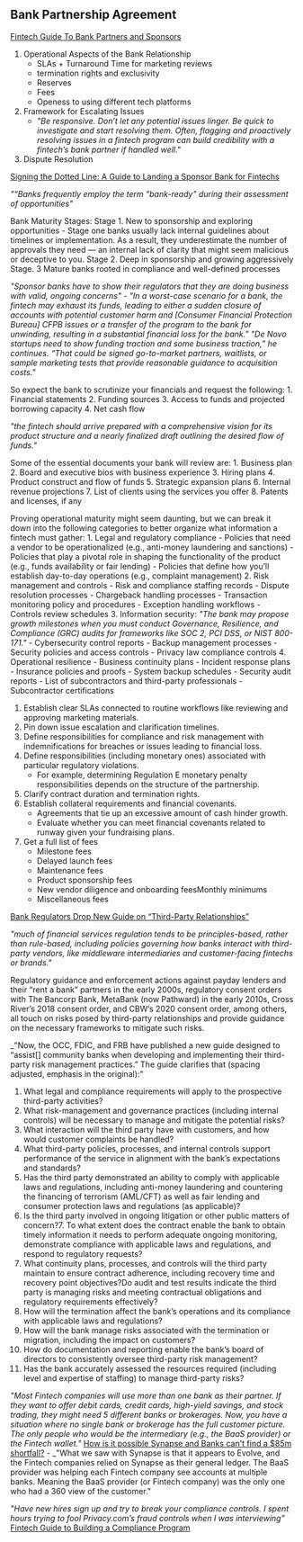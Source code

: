 ## Bank Partnership Agreement

[Fintech Guide To Bank Partners and Sponsors](https://readwise.io/reader/shared/01j541rzyk85bm5m0ybpc70bjj)

1. Operational Aspects of the Bank Relationship
    - SLAs + Turnaround Time for marketing reviews
    - termination rights and exclusivity 
    - Reserves 
    - Fees
    - Openess to using different tech platforms 
2. Framework for Escalating Issues 
    - _"⁠Be responsive. Don’t let any potential issues linger. Be quick to investigate and start resolving them. Often, flagging and proactively resolving issues in a fintech program can build credibility with a fintech’s bank partner if handled well."_
3. Dispute Resolution 

[Signing the Dotted Line: A Guide to Landing a Sponsor Bank for Fintechs](https://readwise.io/reader/shared/01j541r9vp8fng82hb3r5np7sa)

_"“Banks frequently employ the term "bank-ready" during their assessment of opportunities"_

Bank Maturity Stages: 
    Stage 1. New to sponsorship and exploring opportunities
        - Stage one banks usually lack internal guidelines about timelines or implementation. As a result, they underestimate the number of approvals they need — an internal lack of clarity that might seem malicious or deceptive to you.
    Stage 2. Deep in sponsorship and growing aggressively
    Stage. 3 Mature banks rooted in compliance and well-defined processes

_"Sponsor banks have to show their regulators that they are doing business with valid, ongoing concerns"_
    - _"In a worst-case scenario for a bank, the fintech may exhaust its funds, leading to either a sudden closure of accounts with potential customer harm and [Consumer Financial Protection Bureau] CFPB issues or a transfer of the program to the bank for unwinding, resulting in a substantial financial loss for the bank."_
    _"De Novo startups need to show funding traction and some business traction,” he continues. “That could be signed go-to-market partners, waitlists, or sample marketing tests that provide reasonable guidance to acquisition costs."_

So expect the bank to scrutinize your financials and request the following:
    1. Financial statements
    2. Funding sources
    3. Access to funds and projected borrowing capacity
    4. Net cash flow

_"the fintech should arrive prepared with a comprehensive vision for its product structure and a nearly finalized draft outlining the desired flow of funds."_

Some of the essential documents your bank will review are:
    1. Business plan
    2. Board and executive bios with business experience
    3. Hiring plans
    4. Product construct and flow of funds
    5. Strategic expansion plans
    6. Internal revenue projections
    7. List of clients using the services you offer
    8. Patents and licenses, if any


Proving operational maturity might seem daunting, but we can break it down into the following categories to better organize what information a fintech must gather:
    1. Legal and regulatory compliance
        - Policies that need a vendor to be operationalized (e.g., anti-money laundering and sanctions)
        - Policies that play a pivotal role in shaping the functionality of the product (e.g., funds availability or fair lending)
        - Policies that define how you’ll establish day-to-day operations (e.g., complaint management)
    2. Risk management and controls
        - Risk and compliance staffing records
        - Dispute resolution processes
        - Chargeback handling processes
        - Transaction monitoring policy and procedures
        - Exception handling workflows
        - Controls review schedules
    3. Information security: _"The bank may propose growth milestones when you must conduct Governance, Resilience, and Compliance (GRC) audits for frameworks like SOC 2, PCI DSS, or NIST 800-171."_ 
        - Cybersecurity control reports
        - Backup management processes
        - Security policies and access controls
        - Privacy law compliance controls
    4. Operational resilience
        - Business continuity plans
        - Incident response plans
        - Insurance policies and proofs
        - System backup schedules
        - Security audit reports
        - List of subcontractors and third-party professionals
        - Subcontractor certifications


1. Establish clear SLAs connected to routine workflows like reviewing and approving marketing materials.
2. Pin down issue escalation and clarification timelines.
3. Define responsibilities for compliance and risk management with indemnifications for breaches or issues leading to financial loss. 
4. Define responsibilities (including monetary ones) associated with particular regulatory violations. 
    - For example, determining Regulation E monetary penalty responsibilities depends on the structure of the partnership.
5. Clarify contract duration and termination rights.
6. Establish collateral requirements and financial covenants. 
    - Agreements that tie up an excessive amount of cash hinder growth. 
    - Evaluate whether you can meet financial covenants related to runway given your fundraising plans.
7. Get a full list of fees
    - Milestone fees
    - Delayed launch fees
    - Maintenance fees
    - Product sponsorship fees
    - New vendor diligence and onboarding feesMonthly minimums
    - Miscellaneous fees‍

[Bank Regulators Drop New Guide on “Third-Party Relationships”](https://readwise.io/reader/shared/01hzgh35w95fwd13kaktmpxy0e)

_"much of financial services regulation tends to be principles-based, rather than rule-based, including policies governing how banks interact with third-party vendors, like middleware intermediaries and customer-facing fintechs or brands."_

⁠⁠Regulatory guidance and enforcement actions against payday lenders and their “rent a bank” partners in the early 2000s, regulatory consent orders with The Bancorp Bank, MetaBank (now Pathward) in the early 2010s, Cross River’s 2018 consent order, and CBW’s 2020 consent order, among others, all touch on risks posed by third-party relationships and provide guidance on the necessary frameworks to mitigate such risks.

_"Now, the OCC, FDIC, and FRB have published a new guide designed to “assist[] community banks when developing and implementing their third-party risk management practices.” The guide clarifies that (spacing adjusted, emphasis in the original):"

1. What legal and compliance requirements will apply to the prospective third-party activities?
2. What risk-management and governance practices (including internal controls) will be necessary to manage and mitigate the potential risks?
3. What interaction will the third party have with customers, and how would customer complaints be handled?
4. What third-party policies, processes, and internal controls support performance of the service in alignment with the bank’s expectations and standards? 
5. Has the third party demonstrated an ability to comply with applicable laws and regulations, including anti-money laundering and countering the financing of terrorism (AML/CFT) as well as fair lending and consumer protection laws and regulations (as applicable)?
6. Is the third party involved in ongoing litigation or other public matters of concern?7. To what extent does the contract enable the bank to obtain timely information it needs to perform adequate ongoing monitoring, demonstrate compliance with applicable laws and regulations, and respond to regulatory requests?
8. What continuity plans, processes, and controls will the third party maintain to ensure contract adherence, including recovery time and recovery point objectives?Do audit and test results indicate the third party is managing risks and meeting contractual obligations and regulatory requirements effectively? 
9. How will the termination affect the bank’s operations and its compliance with applicable laws and regulations? 
10. How will the bank manage risks associated with the termination or migration, including the impact on customers? 
11. How do documentation and reporting enable the bank’s board of directors to consistently oversee third-party risk management?
12. Has the bank accurately assessed the resources required (including level and expertise of staffing) to manage third-party risks?

_"Most Fintech companies will use more than one bank as their partner.
If they want to offer debit cards, credit cards, high-yield savings, and stock trading, they might need 5 different banks or brokerages.
Now, you have a situation where no single bank or brokerage has the full customer picture. The only people who would be the intermediary (e.g., the BaaS provider) or the Fintech wallet."_ [How is it possible Synapse and Banks can't find a $85m shortfall?](https://readwise.io/reader/shared/01j45dcv3fn9xqwm67bg17dtfp)
    - _"What we saw with Synapse is that it appears to Evolve, and the Fintech companies relied on Synapse as their general ledger. The BaaS provider was helping each Fintech company see accounts at multiple banks. Meaning the BaaS provider (or Fintech company) was the only one who had a 360 view of the customer." 

_"Have new hires sign up and try to break your compliance controls. I spent hours trying to fool Privacy.com’s fraud controls when I was interviewing"_ [Fintech Guide to Building a Compliance Program ](https://readwise.io/reader/shared/01j541m9d64kths2xermzf5v8q)